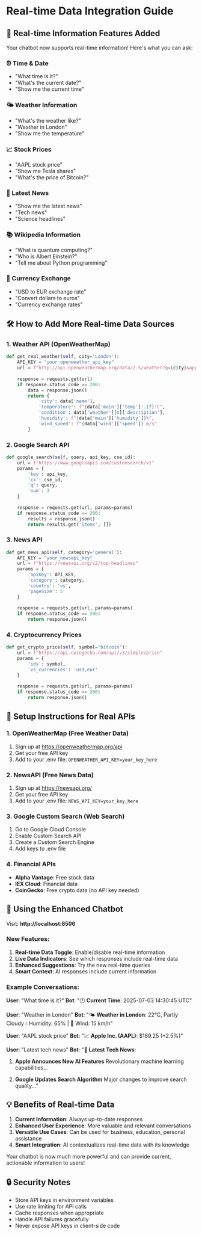# Real-time Data Integration Guide

## 🔄 Real-time Information Features Added

Your chatbot now supports real-time information! Here's what you can ask:

### ⏰ Time & Date
- "What time is it?"
- "What's the current date?"
- "Show me the current time"

### 🌤️ Weather Information
- "What's the weather like?"
- "Weather in London"
- "Show me the temperature"

### 📈 Stock Prices
- "AAPL stock price"
- "Show me Tesla shares"
- "What's the price of Bitcoin?"

### 📰 Latest News
- "Show me the latest news"
- "Tech news"
- "Science headlines"

### 📚 Wikipedia Information
- "What is quantum computing?"
- "Who is Albert Einstein?"
- "Tell me about Python programming"

### 💱 Currency Exchange
- "USD to EUR exchange rate"
- "Convert dollars to euros"
- "Currency exchange rates"

## 🛠️ How to Add More Real-time Data Sources

### 1. Weather API (OpenWeatherMap)
```python
def get_real_weather(self, city='London'):
    API_KEY = "your_openweather_api_key"
    url = f"http://api.openweathermap.org/data/2.5/weather?q={city}&appid={API_KEY}&units=metric"
    
    response = requests.get(url)
    if response.status_code == 200:
        data = response.json()
        return {
            'city': data['name'],
            'temperature': f"{data['main']['temp']:.1f}°C",
            'condition': data['weather'][0]['description'],
            'humidity': f"{data['main']['humidity']}%",
            'wind_speed': f"{data['wind']['speed']} m/s"
        }
```

### 2. Google Search API
```python
def google_search(self, query, api_key, cse_id):
    url = f"https://www.googleapis.com/customsearch/v1"
    params = {
        'key': api_key,
        'cx': cse_id,
        'q': query,
        'num': 3
    }
    
    response = requests.get(url, params=params)
    if response.status_code == 200:
        results = response.json()
        return results.get('items', [])
```

### 3. News API
```python
def get_news_api(self, category='general'):
    API_KEY = "your_newsapi_key"
    url = f"https://newsapi.org/v2/top-headlines"
    params = {
        'apiKey': API_KEY,
        'category': category,
        'country': 'us',
        'pageSize': 5
    }
    
    response = requests.get(url, params=params)
    if response.status_code == 200:
        return response.json()
```

### 4. Cryptocurrency Prices
```python
def get_crypto_price(self, symbol='bitcoin'):
    url = f"https://api.coingecko.com/api/v3/simple/price"
    params = {
        'ids': symbol,
        'vs_currencies': 'usd,eur'
    }
    
    response = requests.get(url, params=params)
    if response.status_code == 200:
        return response.json()
```

## 🔧 Setup Instructions for Real APIs

### 1. OpenWeatherMap (Free Weather Data)
1. Sign up at https://openweathermap.org/api
2. Get your free API key
3. Add to your .env file: `OPENWEATHER_API_KEY=your_key_here`

### 2. NewsAPI (Free News Data)
1. Sign up at https://newsapi.org/
2. Get your free API key
3. Add to your .env file: `NEWS_API_KEY=your_key_here`

### 3. Google Custom Search (Web Search)
1. Go to Google Cloud Console
2. Enable Custom Search API
3. Create a Custom Search Engine
4. Add keys to .env file

### 4. Financial APIs
- **Alpha Vantage**: Free stock data
- **IEX Cloud**: Financial data
- **CoinGecko**: Free crypto data (no API key needed)

## 🚀 Using the Enhanced Chatbot

Visit: **http://localhost:8506**

### New Features:
1. **Real-time Data Toggle**: Enable/disable real-time information
2. **Live Data Indicators**: See which responses include real-time data
3. **Enhanced Suggestions**: Try the new real-time queries
4. **Smart Context**: AI responses include current information

### Example Conversations:

**User**: "What time is it?"
**Bot**: "🕐 **Current Time**: 2025-07-03 14:30:45 UTC"

**User**: "Weather in London"
**Bot**: "🌤️ **Weather in London**: 22°C, Partly Cloudy
💧 Humidity: 65% | 💨 Wind: 15 km/h"

**User**: "AAPL stock price"
**Bot**: "📈 **Apple Inc. (AAPL)**: $189.25 (+2.5%)"

**User**: "Latest tech news"
**Bot**: "📰 **Latest Tech News**:
1. **Apple Announces New AI Features**
   Revolutionary machine learning capabilities...

2. **Google Updates Search Algorithm**
   Major changes to improve search quality..."

## 💡 Benefits of Real-time Data

1. **Current Information**: Always up-to-date responses
2. **Enhanced User Experience**: More valuable and relevant conversations
3. **Versatile Use Cases**: Can be used for business, education, personal assistance
4. **Smart Integration**: AI contextualizes real-time data with its knowledge

Your chatbot is now much more powerful and can provide current, actionable information to users!

## 🔒 Security Notes

- Store API keys in environment variables
- Use rate limiting for API calls
- Cache responses when appropriate
- Handle API failures gracefully
- Never expose API keys in client-side code
